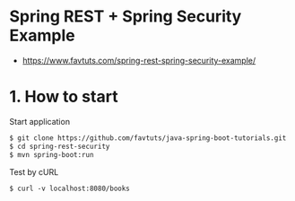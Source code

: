 # Spring REST + Spring Security Example
* https://www.favtuts.com/spring-rest-spring-security-example/

#  1. How to start

Start application
```sh
$ git clone https://github.com/favtuts/java-spring-boot-tutorials.git
$ cd spring-rest-security
$ mvn spring-boot:run
```

Test by cURL
```
$ curl -v localhost:8080/books
```